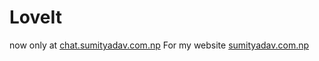 # LoveIt
now only at [chat.sumityadav.com.np](chat.sumityadav.com.np)
For my website [sumityadav.com.np](sumityadav.com.np)
